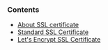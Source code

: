 <!-- usedin: [ _legacy_docker/AddOns] - post: -->


### Contents

*   [About SSL certificate](#about)
*   [Standard SSL Certificate](#standard-ssl)
*   [Let's Encrypt SSL Certificate](#letsencrypt-ssl)

